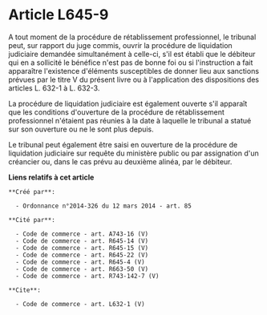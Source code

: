 # Article L645-9

A tout moment de la procédure de rétablissement professionnel, le tribunal peut, sur rapport du juge commis, ouvrir la
procédure de liquidation judiciaire demandée simultanément à celle-ci, s'il est établi que le débiteur qui en a sollicité le
bénéfice n'est pas de bonne foi ou si l'instruction a fait apparaître l'existence d'éléments susceptibles de donner lieu aux
sanctions prévues par le titre V du présent livre ou à l'application des dispositions des articles L. 632-1 à L. 632-3. 

La procédure de liquidation judiciaire est également ouverte s'il apparaît que les conditions d'ouverture de la procédure de
rétablissement professionnel n'étaient pas réunies à la date à laquelle le tribunal a statué sur son ouverture ou ne le sont
plus depuis. 

Le tribunal peut également être saisi en ouverture de la procédure de liquidation judiciaire sur requête du ministère public
ou par assignation d'un créancier ou, dans le cas prévu au deuxième alinéa, par le débiteur.

**Liens relatifs à cet article**

	**Créé par**:

	  - Ordonnance n°2014-326 du 12 mars 2014 - art. 85

	**Cité par**:

	  - Code de commerce - art. A743-16 (V)
	  - Code de commerce - art. R645-14 (V)
	  - Code de commerce - art. R645-15 (V)
	  - Code de commerce - art. R645-22 (V)
	  - Code de commerce - art. R645-4 (V)
	  - Code de commerce - art. R663-50 (V)
	  - Code de commerce - art. R743-142-7 (V)

	**Cite**:

	  - Code de commerce - art. L632-1 (V)

